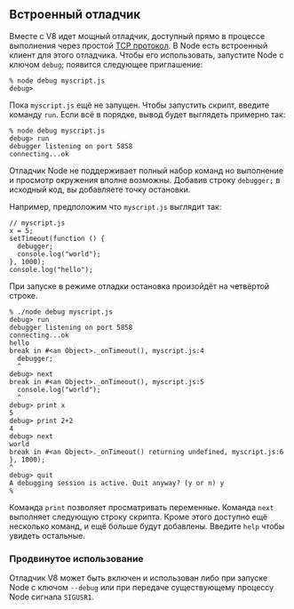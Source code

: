 ## Встроенный отладчик

Вместе с V8 идет мощный отладчик, доступный прямо в процессе выполнения через простой [TCP протокол](http://code.google.com/p/v8/wiki/DebuggerProtocol).
В Node есть встроенный клиент для этого отладчика. Чтобы его использовать, запустите Node с ключом `debug`; появится следующее приглашение:

    % node debug myscript.js
    debug>

Пока `myscript.js` ещё не запущен. Чтобы запустить скрипт, введите команду `run`. Если всё в порядке, вывод будет выглядеть примерно так:

    % node debug myscript.js
    debug> run
    debugger listening on port 5858
    connecting...ok

Отладчик Node не поддерживает полный набор команд но выполнение и просмотр окружения вполне возможны. Добавив строку `debugger;` в исходный код, вы добавляете точку остановки.

Например, предположим что `myscript.js` выглядит так:

    // myscript.js
    x = 5;
    setTimeout(function () {
      debugger;
      console.log("world");
    }, 1000);
    console.log("hello");

При запуске в режиме отладки остановка произойдёт на четвёртой строке.

    % ./node debug myscript.js
    debug> run
    debugger listening on port 5858
    connecting...ok
    hello
    break in #<an Object>._onTimeout(), myscript.js:4
      debugger;
      ^
    debug> next
    break in #<an Object>._onTimeout(), myscript.js:5
      console.log("world");
      ^
    debug> print x
    5
    debug> print 2+2
    4
    debug> next
    world
    break in #<an Object>._onTimeout() returning undefined, myscript.js:6
    }, 1000);
    ^
    debug> quit
    A debugging session is active. Quit anyway? (y or n) y
    %


Команда `print` позволяет просматривать переменные. Команда `next` выполняет следующую строку скрипта. Кроме этого доступно ещё несколько команд, и ещё больше будут добавлены. Введите `help` чтобы увидеть остальные.


### Продвинутое использование

Отладчик V8 может быть включен и использован либо при запуске Node с ключом `--debug` или при передаче существующему процессу Node сигнала `SIGUSR1`.


